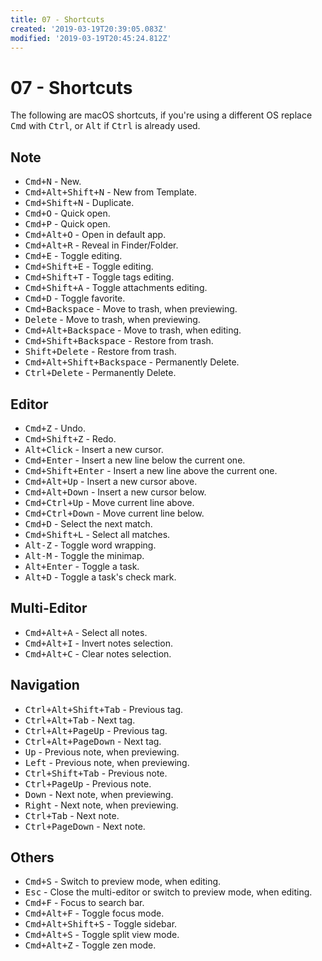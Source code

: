 ```yaml
---
title: 07 - Shortcuts
created: '2019-03-19T20:39:05.083Z'
modified: '2019-03-19T20:45:24.812Z'
---
```


# 07 - Shortcuts

The following are macOS shortcuts, if you're using a different OS replace <kbd>Cmd</kbd> with <kbd>Ctrl</kbd>, or <kbd>Alt</kbd> if <kbd>Ctrl</kbd> is already used.

## Note

- <kbd>Cmd+N</kbd> - New.
- <kbd>Cmd+Alt+Shift+N</kbd> - New from Template.
- <kbd>Cmd+Shift+N</kbd> - Duplicate.
- <kbd>Cmd+O</kbd> - Quick open.
- <kbd>Cmd+P</kbd> - Quick open.
- <kbd>Cmd+Alt+O</kbd> - Open in default app.
- <kbd>Cmd+Alt+R</kbd> - Reveal in Finder/Folder.
- <kbd>Cmd+E</kbd> - Toggle editing.
- <kbd>Cmd+Shift+E</kbd> - Toggle editing.
- <kbd>Cmd+Shift+T</kbd> - Toggle tags editing.
- <kbd>Cmd+Shift+A</kbd> - Toggle attachments editing.
- <kbd>Cmd+D</kbd> - Toggle favorite.
- <kbd>Cmd+Backspace</kbd> - Move to trash, when previewing.
- <kbd>Delete</kbd> - Move to trash, when previewing.
- <kbd>Cmd+Alt+Backspace</kbd> - Move to trash, when editing.
- <kbd>Cmd+Shift+Backspace</kbd> - Restore from trash.
- <kbd>Shift+Delete</kbd> - Restore from trash.
- <kbd>Cmd+Alt+Shift+Backspace</kbd> - Permanently Delete.
- <kbd>Ctrl+Delete</kbd> - Permanently Delete.

## Editor

- <kbd>Cmd+Z</kbd> - Undo.
- <kbd>Cmd+Shift+Z</kbd> - Redo.
- <kbd>Alt+Click</kbd> - Insert a new cursor.
- <kbd>Cmd+Enter</kbd> - Insert a new line below the current one.
- <kbd>Cmd+Shift+Enter</kbd> - Insert a new line above the current one.
- <kbd>Cmd+Alt+Up</kbd> - Insert a new cursor above.
- <kbd>Cmd+Alt+Down</kbd> - Insert a new cursor below.
- <kbd>Cmd+Ctrl+Up</kbd> - Move current line above.
- <kbd>Cmd+Ctrl+Down</kbd> - Move current line below.
- <kbd>Cmd+D</kbd> - Select the next match.
- <kbd>Cmd+Shift+L</kbd> - Select all matches.
- <kbd>Alt-Z</kbd> - Toggle word wrapping.
- <kbd>Alt-M</kbd> - Toggle the minimap.
- <kbd>Alt+Enter</kbd> - Toggle a task.
- <kbd>Alt+D</kbd> - Toggle a task's check mark.

## Multi-Editor

- <kbd>Cmd+Alt+A</kbd> - Select all notes.
- <kbd>Cmd+Alt+I</kbd> - Invert notes selection.
- <kbd>Cmd+Alt+C</kbd> - Clear notes selection.

## Navigation

- <kbd>Ctrl+Alt+Shift+Tab</kbd> - Previous tag.
- <kbd>Ctrl+Alt+Tab</kbd> - Next tag.
- <kbd>Ctrl+Alt+PageUp</kbd> - Previous tag.
- <kbd>Ctrl+Alt+PageDown</kbd> - Next tag.
- <kbd>Up</kbd> - Previous note, when previewing.
- <kbd>Left</kbd> - Previous note, when previewing.
- <kbd>Ctrl+Shift+Tab</kbd> - Previous note.
- <kbd>Ctrl+PageUp</kbd> - Previous note.
- <kbd>Down</kbd> - Next note, when previewing.
- <kbd>Right</kbd> - Next note, when previewing.
- <kbd>Ctrl+Tab</kbd> - Next note.
- <kbd>Ctrl+PageDown</kbd> - Next note.

## Others

- <kbd>Cmd+S</kbd> - Switch to preview mode, when editing.
- <kbd>Esc</kbd> - Close the multi-editor or switch to preview mode, when editing.
- <kbd>Cmd+F</kbd> - Focus to search bar.
- <kbd>Cmd+Alt+F</kbd> - Toggle focus mode.
- <kbd>Cmd+Alt+Shift+S</kbd> - Toggle sidebar.
- <kbd>Cmd+Alt+S</kbd> - Toggle split view mode.
- <kbd>Cmd+Alt+Z</kbd> - Toggle zen mode.

